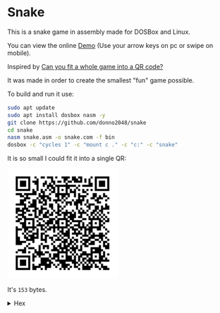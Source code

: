 # Snake

This is a snake game in assembly made for DOSBox and Linux.

You can view the online [Demo](https://donno2048.github.io/snake/) (Use your arrow keys on pc or swipe on mobile).

Inspired by [Can you fit a whole game into a QR code?](https://youtu.be/ExwqNreocpg)

It was made in order to create the smallest "fun" game possible.

To build and run it use:

```sh
sudo apt update
sudo apt install dosbox nasm -y
git clone https://github.com/donno2048/snake
cd snake
nasm snake.asm -o snake.com -f bin
dosbox -c "cycles 1" -c "mount c ." -c "c:" -c "snake"
```

It is so small I could fit it into a single QR:

<img src="./snake.png" width="250"/>

It's `153` bytes.

<details>
  <summary>Hex</summary>
  <br/>
    
```
6800b807b003cd10bf
d007bd0400e86c00e4
60240fbba0003c087e
02b304c0e8023c0274
02f7db29df26803d09
74d581ff9c0f7fcf85
ff78cbd1fb8d4102b1
a0f6f184e474be2680
3d070f94c4b009aa4f
60061e0789ee8d4e01
8d7e02fdf3a4fc0761
57893e000008e47509
3e8b7e00b020aaeb05
4545e803005feb9460
01d7f7f781e2fc0f81
fa9c0f7ff289d72680
3d0974eab007aa61c3
```
</details>

